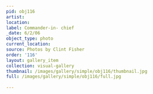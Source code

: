 ```yaml
---
pid: obj116
artist: 
location: 
label: Commander-in- chief
_date: 6/2/06
object_type: photo
current_location: 
source: Photos by Clint Fisher
order: '116'
layout: gallery_item
collection: visual-gallery
thumbnail: /images/gallery/simple/obj116/thumbnail.jpg
full: /images/gallery/simple/obj116/full.jpg
 
---
```

